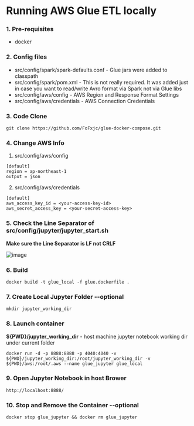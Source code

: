 # Running AWS Glue ETL locally

### 1. Pre-requisites

- docker

### 2. Config files

- src/config/spark/spark-defaults.conf - Glue jars were added to classpath
- src/config/spark/pom.xml - This is not really required. It was added just in case you want to read/write Avro format via Spark not via Glue libs
- src/config/aws/config - AWS Region and Response Format Settings
- src/config/aws/credentials - AWS Connection Credentials

### 3. Code Clone

```
git clone https://github.com/FoFxjc/glue-docker-compose.git
```

### 4. Change AWS Info

1. src/config/aws/config

```
[default]
region = ap-northeast-1
output = json
```

2. src/config/aws/credentials

```
[default]
aws_access_key_id = <your-access-key-id>
aws_secret_access_key = <your-secret-access-key>
```

### 5. Check the Line Separator of **src/config/jupyter/jupyter_start.sh**

**Make sure the Line Separator is LF not CRLF**

![image](https://github.com/FoFxjc/glue-docker-compose/blob/internal-network-version/images/jupyter_start_line_separator_setting.png)

### 6. Build

```
docker build -t glue_local -f glue.dockerfile .
```

### 7. Create Local Jupyter Folder --optional

```
mkdir jupyter_working_dir
```

### 8. Launch container

**${PWD}/jupyter_working_dir** - host machine jupyter notebook working dir under current folder

```
docker run -d -p 8888:8888 -p 4040:4040 -v ${PWD}/jupyter_working_dir:/root/jupyter_working_dir -v ${PWD}/aws:/root/.aws --name glue_jupyter glue_local
```

### 9. Open Jupyter Notebook in host Brower

```
http://localhost:8888/
```

### 10. Stop and Remove the Container --optional

```
docker stop glue_jupyter && docker rm glue_jupyter
```
